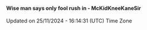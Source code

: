 #### Wise man says only fool rush in - McKidKneeKaneSir
Updated on 25/11/2024 - 16:14:31 (UTC) Time Zone
